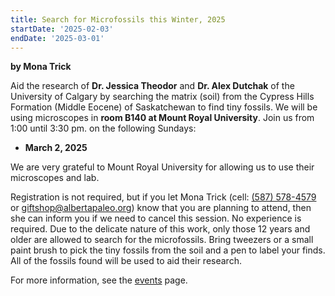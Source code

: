 ```yaml
---
title: Search for Microfossils this Winter, 2025
startDate: '2025-02-03'
endDate: '2025-03-01'
---
```


**by Mona Trick**

Aid the research of **Dr. Jessica Theodor** and **Dr. Alex Dutchak** of the University of
Calgary by searching the matrix (soil) from the Cypress Hills Formation (Middle Eocene)
of Saskatchewan to find tiny fossils. We will be using microscopes in **room B140
at Mount Royal University**. Join us from 1:00 until 3:30
pm. on the following Sundays:

-   **March 2, 2025**

We are very grateful to Mount Royal University for allowing us to use their microscopes
and lab.

Registration is not required, but if you let Mona Trick (cell: <a href="tel:(587) 578-4579">(587) 578-4579</a> or
<a href="mailto:giftshop@albertapaleo.org">giftshop@albertapaleo.org</a>) know that you are planning to attend, then she can inform
you if we need to cancel this session. No experience is required. Due to the delicate
nature of this work, only those 12 years and older are allowed to search for the
microfossils. Bring tweezers or a small paint brush to pick the tiny fossils from the soil
and a pen to label your finds. All of the fossils found will be used to aid their research.

For more information, see the [events](/events/) page.

